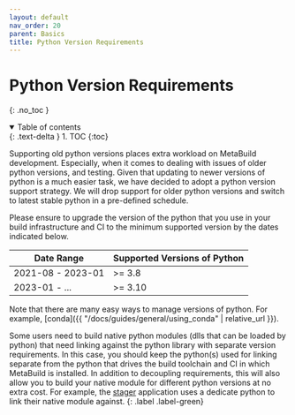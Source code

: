 ```yaml
---
layout: default
nav_order: 20
parent: Basics
title: Python Version Requirements
---
```


# Python Version Requirements
{: .no_toc }


<details open markdown="block">
  <summary>
    Table of contents
  </summary>
  {: .text-delta }
1. TOC
{:toc}
</details>




Supporting old python versions places extra workload on MetaBuild development. Especially, when it comes to dealing with issues of older python versions, and testing. Given that updating to newer versions of python is a much easier task, we have decided to adopt a python version support strategy. We will drop support for older python versions and switch to latest stable python in a pre-defined schedule. 

Please ensure to upgrade the version of the python that you use in your build infrastructure and CI to the minimum supported version by the dates indicated below.

| Date Range| Supported Versions of Python |
|-----------|---------|
|2021-08 - 2023-01     | >= 3.8  |
|2023-01 - ...   | >= 3.10 |

Note that there are many easy ways to manage versions of python. For example, [conda]({{ "/docs/guides/general/using_conda" | relative_url }}).

Some users need to build native python modules (dlls that can be loaded by python) that need linking against the python library with separate version requirements. In this case, you should keep the python(s) used for linking separate from the python that drives the build toolchain and CI in which MetaBuild is installed. In addition to decoupling requirements, this will also allow you to build your native module for different python versions at no extra cost. For example, the [stager](https://git.corp.adobe.com/euclid/stager/blob/release/1.1.1/META/META.lock#L138-L142) application uses a dedicate python to link their native module against.
{: .label .label-green}